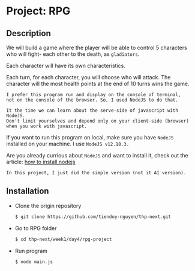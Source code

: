 # Project: RPG

## Description

We will build a game where the player will be able to control 5 characters who will fight- each other to the death, as `gladiators`.

Each character will have its own characteristics.

Each turn, for each character, you will choose who will attack. The character will the most health points at the end of 10 turns wins the game.


```
I prefer this program run and display on the console of terminal, 
not on the console of the browser. So, I used NodeJS to do that. 

It the time we can learn about the serve-side of javascript with NodeJS. 
Don't limit yourselves and depend only on your client-side (browser) when you work with javascript.

```
If you want to run this program on local, make sure you have `NodeJS` installed on your machine. I use `NodeJS v12.18.3.`

Are you already currious about `NodeJS` and want to install it, check out the article: [how to install nodejs](https://nodejs.org/en/download/package-manager/)


```
In this project, I just did the simple version (not it AI version).
```

  
## Installation

- Clone the origin repository
  ```bash
  $ git clone https://github.com/tienduy-nguyen/thp-next.git
  ```
- Go to RPG folder
  ```bash
  $ cd thp-next/week1/day4/rpg-project
  ```
- Run program
  ```bash
  $ node main.js
  ```